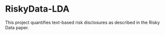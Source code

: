 # RiskyData-LDA
This project quantifies text-based risk disclosures as described in the Risky Data paper.
